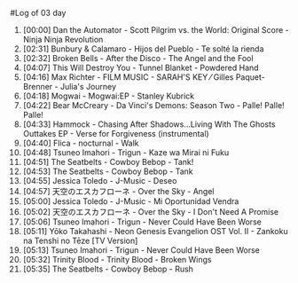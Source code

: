 #Log of 03 day

1. [00:00] Dan the Automator - Scott Pilgrim vs. the World: Original Score - Ninja Ninja Revolution
1. [02:31] Bunbury & Calamaro - Hijos del Pueblo - Te solté la rienda
1. [02:32] Broken Bells - After the Disco - The Angel and the Fool
1. [04:07] This Will Destroy You - Tunnel Blanket - Powdered Hand
1. [04:16] Max Richter - FILM MUSIC - SARAH'S KEY ⁄ Gilles Paquet-Brenner - Julia's Journey
1. [04:18] Mogwai - Mogwai:EP - Stanley Kubrick
1. [04:22] Bear McCreary - Da Vinci's Demons: Season Two - Palle! Palle! Palle!
1. [04:33] Hammock - Chasing After Shadows...Living With The Ghosts Outtakes EP - Verse for Forgiveness (instrumental)
1. [04:40] Flica - nocturnal - Walk
1. [04:48] Tsuneo Imahori - Trigun - Kaze wa Mirai ni Fuku
1. [04:51] The Seatbelts - Cowboy Bebop - Tank!
1. [04:53] The Seatbelts - Cowboy Bebop - Tank
1. [04:55] Jessica Toledo - J-Music - Deseo
1. [04:57] 天空のエスカフローネ - Over the Sky - Angel
1. [05:00] Jessica Toledo - J-Music - Mi Oportunidad Vendra
1. [05:02] 天空のエスカフローネ - Over the Sky - I Don't Need A Promise
1. [05:06] Tsuneo Imahori - Trigun - Never Could Have Been Worse
1. [05:11] Yōko Takahashi - Neon Genesis Evangelion OST Vol. II - Zankoku na Tenshi no Tēze [TV Version]
1. [05:13] Tsuneo Imahori - Trigun - Never Could Have Been Worse
1. [05:32] Trinity Blood - Trinity Blood - Broken Wings
1. [05:35] The Seatbelts - Cowboy Bebop - Rush
